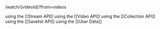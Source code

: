 
/watch/{videoId}?from=videos

using the [[Stream API]]
using the [[Video API]]
using the [[Collection API]]
using the [[Savelist API]]
using the [[User Data]]
